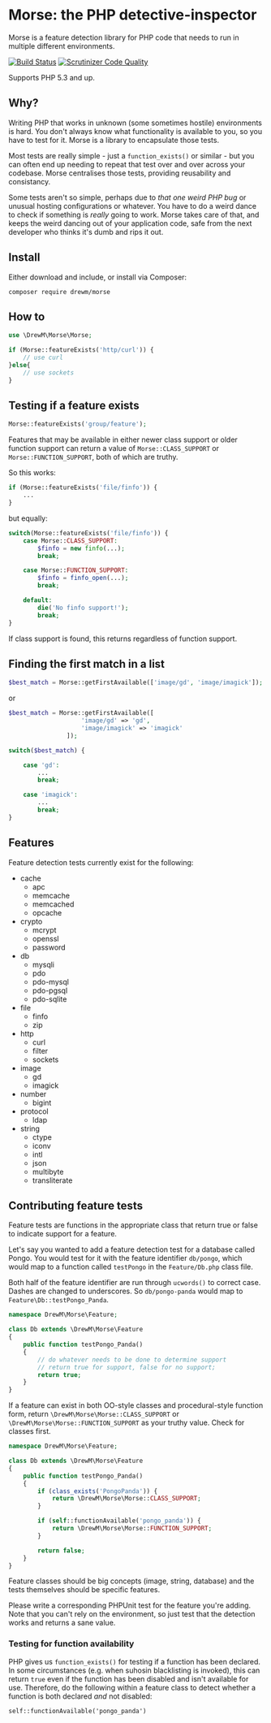 # Morse: the PHP detective-inspector

Morse is a feature detection library for PHP code that needs to run in multiple different environments.

[![Build Status](https://travis-ci.org/drewm/morse.svg?branch=master)](https://travis-ci.org/drewm/morse)
[![Scrutinizer Code Quality](https://scrutinizer-ci.com/g/drewm/morse/badges/quality-score.png?b=master)](https://scrutinizer-ci.com/g/drewm/morse/?branch=master)

Supports PHP 5.3 and up.

## Why?

Writing PHP that works in unknown (some sometimes hostile) environments is hard. You don't always know what functionality is available to you, so you have to test for it. Morse is a library to encapsulate those tests.

Most tests are really simple - just a `function_exists()` or similar - but you can often end up needing to repeat that test over and over across your codebase. Morse centralises those tests, providing reusability and consistancy.

Some tests aren't so simple, perhaps due to _that one weird PHP bug_ or unusual hosting configurations or whatever. You have to do a weird dance to check if something is _really_ going to work. Morse takes care of that, and keeps the weird dancing out of your application code, safe from the next developer who thinks it's dumb and rips it out.

## Install

Either download and include, or install via Composer:

```
composer require drewm/morse
```

## How to

```php
use \DrewM\Morse\Morse;

if (Morse::featureExists('http/curl')) {
	// use curl
}else{
	// use sockets
}
```

## Testing if a feature exists

```php
Morse::featureExists('group/feature');
```

Features that may be available in either newer class support or older function support can return a value of `Morse::CLASS_SUPPORT` or `Morse::FUNCTION_SUPPORT`, both of which are truthy.

So this works:

```php
if (Morse::featureExists('file/finfo')) {
	...
}
```

but equally:

```php
switch(Morse::featureExists('file/finfo')) {
	case Morse::CLASS_SUPPORT:
		$finfo = new finfo(...);
		break;

	case Morse::FUNCTION_SUPPORT:
		$finfo = finfo_open(...);
		break;

	default:
		die('No finfo support!');
		break;
}
```

If class support is found, this returns regardless of function support.


## Finding the first match in a list

```php
$best_match = Morse::getFirstAvailable(['image/gd', 'image/imagick']);
```

or

```php
$best_match = Morse::getFirstAvailable([
					'image/gd' => 'gd',
					'image/imagick' => 'imagick'
				]);

switch($best_match) {

	case 'gd':
		...
		break;

	case 'imagick':
		...
		break;
}
```

## Features

Feature detection tests currently exist for the following:

- cache
	- apc
	- memcache
	- memcached
	- opcache
- crypto
	- mcrypt
	- openssl
	- password
- db
	- mysqli
	- pdo
	- pdo-mysql
	- pdo-pgsql
	- pdo-sqlite
- file
	- finfo
	- zip
- http
	- curl
	- filter
	- sockets
- image
	- gd
	- imagick
- number
	- bigint
- protocol
	- ldap
- string
	- ctype
	- iconv
	- intl
	- json
	- multibyte
	- transliterate

## Contributing feature tests

Feature tests are functions in the appropriate class that return true or false to indicate support for a feature.

Let's say you wanted to add a feature detection test for a database called Pongo. You would test for it with the feature identifier `db/pongo`, which would map to a function called `testPongo` in the `Feature/Db.php` class file.

Both half of the feature identifier are run through `ucwords()` to correct case. Dashes are changed to underscores. So `db/pongo-panda` would map to `Feature\Db::testPongo_Panda`.

```php
namespace DrewM\Morse\Feature;

class Db extends \DrewM\Morse\Feature
{
	public function testPongo_Panda()
	{
		// do whatever needs to be done to determine support
		// return true for support, false for no support;
		return true;
	}
}
```

If a feature can exist in both OO-style classes and procedural-style function form, return `\DrewM\Morse\Morse::CLASS_SUPPORT` or `\DrewM\Morse\Morse::FUNCTION_SUPPORT` as your truthy value. Check for classes first.

```php
namespace DrewM\Morse\Feature;

class Db extends \DrewM\Morse\Feature
{
	public function testPongo_Panda()
	{
		if (class_exists('PongoPanda')) {
			return \DrewM\Morse\Morse::CLASS_SUPPORT;
		}

		if (self::functionAvailable('pongo_panda')) {
			return \DrewM\Morse\Morse::FUNCTION_SUPPORT;
		}

		return false;
	}
}
```

Feature classes should be big concepts (image, string, database) and the tests themselves should be specific features.

Please write a corresponding PHPUnit test for the feature you're adding. Note that you can't rely on the environment, so just test that the detection works and returns a sane value.

### Testing for function availability

PHP gives us `function_exists()` for testing if a function has been declared. In some circumstances (e.g. when suhosin blacklisting is invoked), this can return `true` even if the function has been disabled and isn't available for use. Therefore, do the following within a feature class to detect whether a function is both declared _and_ not disabled:

    self::functionAvailable('pongo_panda')